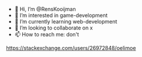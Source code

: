 - 👋 Hi, I’m @RensKooijman
- 👀 I’m interested in game-development
- 🌱 I’m currently learning web-development
- 💞️ I’m looking to collaborate on x
- 📫 How to reach me: don't

<!---
RensKooijman/RensKooijman is a ✨ special ✨ repository because its `README.md` (this file) appears on your GitHub profile.
You can click the Preview link to take a look at your changes.
--->
https://stackexchange.com/users/26972848/oelimoe
